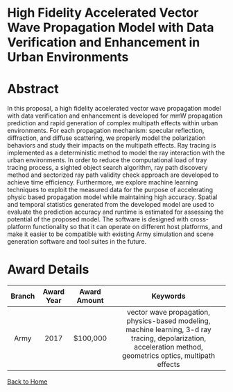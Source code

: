 
High Fidelity Accelerated Vector Wave Propagation Model with Data Verification and Enhancement in Urban Environments
====================================================================================================================

# Abstract


In this proposal, a high fidelity accelerated vector wave propagation model with data verification and enhancement is developed for mmW propagation prediction and rapid generation of complex multipath effects within urban environments. For each propagation mechanism: specular reflection, diffraction, and diffuse scattering, we properly model the polarization behaviors and study their impacts on the multipath effects. Ray tracing is implemented as a deterministic method to model the ray interaction with the urban environments. In order to reduce the computational load of tray tracing process, a sighted object search algorithm, ray path discovery method and sectorized ray path validity check approach are developed to achieve time efficiency. Furthermore, we explore machine learning techniques to exploit the measured data for the purpose of accelerating physic based propagation model while maintaining high accuracy. Spatial and temporal statistics generated from the developed model are used to evaluate the prediction accuracy and runtime is estimated for assessing the potential of the proposed model. The software is designed with cross-platform functionality so that it can operate on different host platforms, and make it easier to be compatible with existing Army simulation and scene generation software and tool suites in the future.  

# Award Details

|Branch|Award Year|Award Amount|Keywords|
| :---: | :---: | :---: | :---: |
|Army|2017|$100,000|vector wave propagation, physics-based modeling, machine learning, 3-d ray tracing, depolarization, acceleration method, geometrics optics, multipath effects|
  
  


[Back to Home](https://github.com/chrischow/dod_sbir_awards/Reports/CC/#1000)